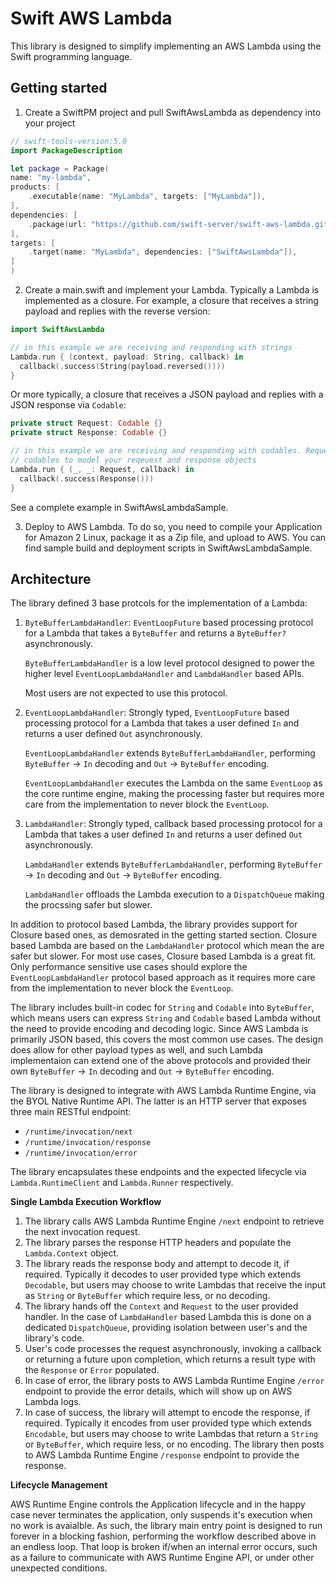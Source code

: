 # Swift AWS Lambda

This library is designed to simplify implementing an AWS Lambda using the Swift programming language.

## Getting started

1. Create a SwiftPM project and pull SwiftAwsLambda as dependency into your project

```swift
// swift-tools-version:5.0
import PackageDescription

let package = Package(
name: "my-lambda",
products: [
    .executable(name: "MyLambda", targets: ["MyLambda"]),
],
dependencies: [
    .package(url: "https://github.com/swift-server/swift-aws-lambda.git", from: "0.1.0"),
],
targets: [
    .target(name: "MyLambda", dependencies: ["SwiftAwsLambda"]),
]
)
```

2. Create a main.swift and implement your Lambda. Typically a Lambda is implemented as a closure. 
    For example, a closure that receives a string payload and replies with the reverse version:

```swift
import SwiftAwsLambda

// in this example we are receiving and responding with strings
Lambda.run { (context, payload: String, callback) in
  callback(.success(String(payload.reversed())))
}
```

Or more typically, a closure that receives a JSON payload and replies with a JSON response via `Codable`:

```swift
private struct Request: Codable {}
private struct Response: Codable {}

// in this example we are receiving and responding with codables. Request and Response above are examples of how to use
// codables to model your reqeuest and response objects
Lambda.run { (_, _: Request, callback) in
  callback(.success(Response()))
}
```

See a complete example in SwiftAwsLambdaSample.

3. Deploy to AWS Lambda. To do so, you need to compile your Application for Amazon 2 Linux, package it as a Zip file, and upload to AWS. 
    You can find sample build and deployment scripts in SwiftAwsLambdaSample.

## Architecture

The library defined 3 base protcols for the implementation of a Lambda:

1. `ByteBufferLambdaHandler`: `EventLoopFuture` based processing protocol for a Lambda that takes a `ByteBuffer` and returns a `ByteBuffer?` asynchronously.
    
    `ByteBufferLambdaHandler` is a low level protocol designed to power the higher level `EventLoopLambdaHandler` and `LambdaHandler` based APIs.
    
    Most users are not expected to use this protocol.

2. `EventLoopLambdaHandler`: Strongly typed, `EventLoopFuture` based processing protocol for a Lambda that takes a user defined `In` and returns a user defined `Out` asynchronously.
    
    `EventLoopLambdaHandler` extends `ByteBufferLambdaHandler`, performing `ByteBuffer` -> `In` decoding and `Out` -> `ByteBuffer` encoding.
    
    `EventLoopLambdaHandler` executes the Lambda on the same `EventLoop` as the core runtime engine, making the processing faster but requires more care from the implementation to never block the `EventLoop`.

3. `LambdaHandler`: Strongly typed, callback based processing protocol for a Lambda that takes a user defined `In` and returns a user defined `Out` asynchronously.
    
    `LambdaHandler` extends `ByteBufferLambdaHandler`, performing `ByteBuffer` -> `In` decoding and `Out` -> `ByteBuffer` encoding.
    
    `LambdaHandler` offloads the Lambda execution to a `DispatchQueue` making the procssing safer but slower.

In addition to protocol based Lambda, the library provides support for Closure based ones, as demosrated in the getting started section. 
Closure based Lambda are based on the `LambdaHandler` protocol which mean the are safer but slower. 
For most use cases, Closure based Lambda is a great fit. 
Only performance sensitive use cases should explore the `EventLoopLambdaHandler` protocol based approach as it requires more care from the implementation to never block the `EventLoop`.

The library includes built-in codec for `String` and `Codable` into `ByteBuffer`, which means users can express `String` and `Codable` based Lambda without the need to provide encoding and decoding logic. 
Since AWS Lambda is primarily JSON based, this covers the most common use cases.
The design does allow for other payload types as well, and such Lambda implementaion can extend one of the above protocols and provided their own `ByteBuffer` -> `In` decoding and `Out` -> `ByteBuffer` encoding.


The library is designed to integrate with AWS Lambda Runtime Engine, via the BYOL Native Runtime API.
The latter is an HTTP server that exposes three main RESTful endpoint:
* `/runtime/invocation/next`
* `/runtime/invocation/response`
* `/runtime/invocation/error`

The library encapsulates these endpoints and the expected lifecycle via `Lambda.RuntimeClient` and `Lambda.Runner` respectively.

**Single Lambda Execution Workflow**

1. The library calls AWS Lambda Runtime Engine `/next` endpoint to retrieve the next invocation request.
2. The library parses the response HTTP headers and populate the `Lambda.Context` object.
3. The library reads the response body and attempt to decode it, if required. 
    Typically it decodes to user provided type which extends `Decodable`, but users may choose to write Lambdas that receive the input as `String` or `ByteBuffer` which require less, or no decoding.
4. The library hands off the `Context` and `Request` to the user provided handler. 
    In the case of `LambdaHandler` based Lambda this is done on a dedicated `DispatchQueue`, providing isolation between user's and the library's code.
5. User's code processes the request asynchronously, invoking a callback or returning a future upon completion, which returns a result type with the `Response` or `Error` populated.
6. In case of error, the library posts to AWS Lambda Runtime Engine `/error` endpoint to provide the error details, which will show up on AWS Lambda logs.
7. In case of success, the library will attempt to encode the response, if required. 
    Typically it encodes from user provided type which extends `Encodable`, but users may choose to write Lambdas that return a `String` or `ByteBuffer`, which require less, or no encoding. 
     The library then posts to AWS Lambda Runtime Engine `/response` endpoint to provide the response.

**Lifecycle Management**

AWS Runtime Engine controls the Application lifecycle and in the happy case never terminates the application, only suspends it's execution when no work is avaialble. As such, the library main entry point is designed to run forever in a blocking fashion, performing the workflow described above in an endless loop. That loop is broken if/when an internal error occurs, such as a failure to communicate with AWS Runtime Engine API, or under other unexpected conditions.
